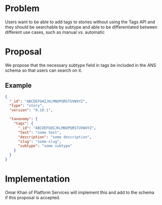 # Problem

Users want to be able to add tags to stories without using the Tags API and they should be searchable by subtype and able to be differentiated between different use cases, such as manual vs. automatic

# Proposal

We propose that the necessary subtype field in tags be included in the ANS schema so that users can search on it.

## Example
```json
{
  "_id": "ABCDEFGHIJKLMNOPQRSTUVWXYZ",
  "type": "story",
  "version": "0.10.1",

  "taxonomy": {
    "tags": {
      "_id": "ABCDEFGHIJKLMNOPQRSTUVWXYZ",
      "text": "some text",
      "description": "some description",
      "slug": "some-slug",
      "subtype": "some subtype"
    }
  }
}
```

# Implementation

Omar Khan of Platform Services will implement this and add to the schema if this proposal is accepted.
